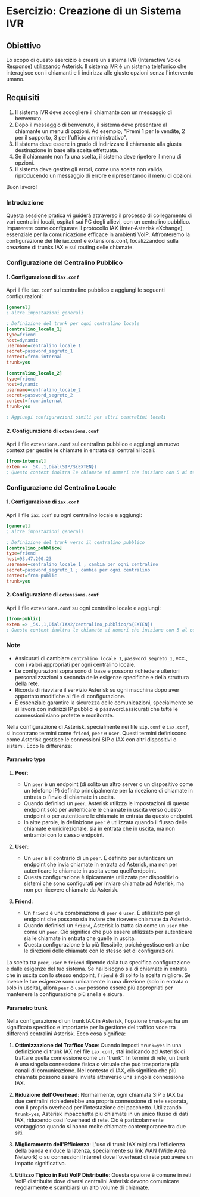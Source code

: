 # Esercizio: Creazione di un Sistema IVR

## Obiettivo
Lo scopo di questo esercizio è creare un sistema IVR (Interactive Voice Response) utilizzando Asterisk. Il sistema IVR è un sistema telefonico che interagisce con i chiamanti e li indirizza alle giuste opzioni senza l'intervento umano.

## Requisiti
1. Il sistema IVR deve accogliere il chiamante con un messaggio di benvenuto.
2. Dopo il messaggio di benvenuto, il sistema deve presentare al chiamante un menu di opzioni. Ad esempio, "Premi 1 per le vendite, 2 per il supporto, 3 per l'ufficio amministrativo".
3. Il sistema deve essere in grado di indirizzare il chiamante alla giusta destinazione in base alla scelta effettuata.
4. Se il chiamante non fa una scelta, il sistema deve ripetere il menu di opzioni.
5. Il sistema deve gestire gli errori, come una scelta non valida, riproducendo un messaggio di errore e ripresentando il menu di opzioni.



Buon lavoro!
### Introduzione

Questa sessione pratica vi guiderà attraverso il processo di collegamento di vari centralini locali, ospitati sui PC degli allievi, con un centralino pubblico. Imparerete come configurare il protocollo IAX (Inter-Asterisk eXchange), essenziale per la comunicazione efficace in ambienti VoIP. Affronteremo la configurazione dei file iax.conf e extensions.conf, focalizzandoci sulla creazione di trunks IAX e sul routing delle chiamate.

### Configurazione del Centralino Pubblico

#### 1. Configurazione di `iax.conf`
Apri il file `iax.conf` sul centralino pubblico e aggiungi le seguenti configurazioni:

```ini
[general]
; altre impostazioni generali

; Definizione del trunk per ogni centralino locale
[centralino_locale_1]
type=friend
host=dynamic
username=centralino_locale_1
secret=password_segreto_1
context=from-internal
trunk=yes

[centralino_locale_2]
type=friend
host=dynamic
username=centralino_locale_2
secret=password_segreto_2
context=from-internal
trunk=yes

; Aggiungi configurazioni simili per altri centralini locali
```

#### 2. Configurazione di `extensions.conf`
Apri il file `extensions.conf` sul centralino pubblico e aggiungi un nuovo context per gestire le chiamate in entrata dai centralini locali:

```ini
[from-internal]
exten => _5X.,1,Dial(SIP/${EXTEN})
; Questo context inoltra le chiamate ai numeri che iniziano con 5 ai telefoni SIP appropriati
```

### Configurazione del Centralino Locale

#### 1. Configurazione di `iax.conf`
Apri il file `iax.conf` su ogni centralino locale e aggiungi:

```ini
[general]
; altre impostazioni generali

; Definizione del trunk verso il centralino pubblico
[centralino_pubblico]
type=friend
host=93.47.200.23
username=centralino_locale_1 ; cambia per ogni centralino
secret=password_segreto_1 ; cambia per ogni centralino
context=from-public
trunk=yes
```

#### 2. Configurazione di `extensions.conf`
Apri il file `extensions.conf` su ogni centralino locale e aggiungi:

```ini
[from-public]
exten => _5X.,1,Dial(IAX2/centralino_pubblico/${EXTEN})
; Questo context inoltra le chiamate ai numeri che iniziano con 5 al centralino pubblico tramite IAX
```

### Note
- Assicurati di cambiare `centralino_locale_1`, `password_segreto_1`, ecc., con i valori appropriati per ogni centralino locale.
- Le configurazioni sopra sono di base e possono richiedere ulteriori personalizzazioni a seconda delle esigenze specifiche e della struttura della rete.
- Ricorda di riavviare il servizio Asterisk su ogni macchina dopo aver apportato modifiche ai file di configurazione.
- È essenziale garantire la sicurezza delle comunicazioni, specialmente se si lavora con indirizzi IP pubblici e password.assicurati che tutte le connessioni siano protette e monitorate.

Nella configurazione di Asterisk, specialmente nei file `sip.conf` e `iax.conf`, si incontrano termini come `friend`, `peer` e `user`. Questi termini definiscono come Asterisk gestisce le connessioni SIP o IAX con altri dispositivi o sistemi. Ecco le differenze:

#### Parametro type

1. **Peer**:
   - Un `peer` è un endpoint (di solito un altro server o un dispositivo come un telefono IP) definito principalmente per la ricezione di chiamate in entrata o l'invio di chiamate in uscita.
   - Quando definisci un `peer`, Asterisk utilizza le impostazioni di questo endpoint solo per autenticare le chiamate in uscita verso questo endpoint o per autenticare le chiamate in entrata da questo endpoint.
   - In altre parole, la definizione `peer` è utilizzata quando il flusso delle chiamate è unidirezionale, sia in entrata che in uscita, ma non entrambi con lo stesso endpoint.

2. **User**:
   - Un `user` è il contrario di un `peer`. È definito per autenticare un endpoint che invia chiamate in entrata ad Asterisk, ma non per autenticare le chiamate in uscita verso quell'endpoint.
   - Questa configurazione è tipicamente utilizzata per dispositivi o sistemi che sono configurati per inviare chiamate ad Asterisk, ma non per ricevere chiamate da Asterisk.

3. **Friend**:
   - Un `friend` è una combinazione di `peer` e `user`. È utilizzato per gli endpoint che possono sia inviare che ricevere chiamate da Asterisk.
   - Quando definisci un `friend`, Asterisk lo tratta sia come un `user` che come un `peer`. Ciò significa che può essere utilizzato per autenticare sia le chiamate in entrata che quelle in uscita.
   - Questa configurazione è la più flessibile, poiché gestisce entrambe le direzioni delle chiamate con lo stesso set di configurazioni.

La scelta tra `peer`, `user` e `friend` dipende dalla tua specifica configurazione e dalle esigenze del tuo sistema. Se hai bisogno sia di chiamate in entrata che in uscita con lo stesso endpoint, `friend` è di solito la scelta migliore. Se invece le tue esigenze sono unicamente in una direzione (solo in entrata o solo in uscita), allora `peer` o `user` possono essere più appropriati per mantenere la configurazione più snella e sicura.


#### Parametro trunk

Nella configurazione di un trunk IAX in Asterisk, l'opzione `trunk=yes` ha un significato specifico e importante per la gestione del traffico voce tra differenti centralini Asterisk. Ecco cosa significa:

1. **Ottimizzazione del Traffico Voce**: Quando imposti `trunk=yes` in una definizione di trunk IAX nel file `iax.conf`, stai indicando ad Asterisk di trattare quella connessione come un "trunk". In termini di rete, un trunk è una singola connessione fisica o virtuale che può trasportare più canali di comunicazione. Nel contesto di IAX, ciò significa che più chiamate possono essere inviate attraverso una singola connessione IAX.

2. **Riduzione dell'Overhead**: Normalmente, ogni chiamata SIP o IAX tra due centralini richiederebbe una propria connessione di rete separata, con il proprio overhead per l'intestazione del pacchetto. Utilizzando `trunk=yes`, Asterisk impacchetta più chiamate in un unico flusso di dati IAX, riducendo così l'overhead di rete. Ciò è particolarmente vantaggioso quando si hanno molte chiamate contemporanee tra due siti.

3. **Miglioramento dell'Efficienza**: L'uso di trunk IAX migliora l'efficienza della banda e riduce la latenza, specialmente su link WAN (Wide Area Network) o su connessioni Internet dove l'overhead di rete può avere un impatto significativo.

4. **Utilizzo Tipico in Reti VoIP Distribuite**: Questa opzione è comune in reti VoIP distribuite dove diversi centralini Asterisk devono comunicare regolarmente e scambiarsi un alto volume di chiamate.


